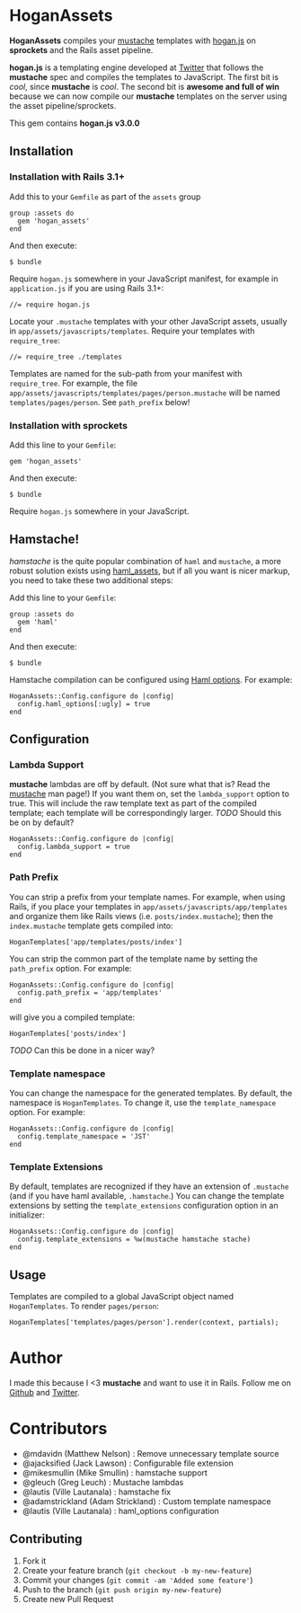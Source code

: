 # HoganAssets

**HoganAssets** compiles your [mustache](http://mustache.github.com/) templates with [hogan.js](http://twitter.github.com/hogan.js/) on **sprockets** and the Rails asset pipeline.

**hogan.js** is a templating engine developed at [Twitter](http://twitter.com) that follows the **mustache** spec and compiles the templates to JavaScript. The first bit is *cool*, since **mustache** is *cool*. The second bit is **awesome and full of win** because we can now compile our **mustache** templates on the server using the asset pipeline/sprockets.

This gem contains **hogan.js v3.0.0**

## Installation

### Installation with Rails 3.1+

Add this to your `Gemfile` as part of the `assets` group

    group :assets do
      gem 'hogan_assets'
    end

And then execute:

    $ bundle

Require `hogan.js` somewhere in your JavaScript manifest, for example in `application.js` if you are using Rails 3.1+:

    //= require hogan.js

Locate your `.mustache` templates with your other JavaScript assets, usually in `app/assets/javascripts/templates`.
Require your templates with `require_tree`:

    //= require_tree ./templates

Templates are named for the sub-path from your manifest with `require_tree`. For example, the file `app/assets/javascripts/templates/pages/person.mustache` will be named `templates/pages/person`. See `path_prefix` below!

### Installation with sprockets

Add this line to your `Gemfile`:

    gem 'hogan_assets'

And then execute:

    $ bundle

Require `hogan.js` somewhere in your JavaScript.

## Hamstache!

_hamstache_ is the quite popular combination of `haml` and `mustache`, a more robust solution exists using [haml_assets](https://github.com/infbio/haml_assets), but if all you want is nicer markup, you need to take these two additional steps:

Add this line to your `Gemfile`:

    group :assets do
      gem 'haml'
    end

And then execute:

    $ bundle

Hamstache compilation can be configured using [Haml options](http://haml.info/docs/yardoc/Haml/Options.html). For example:

    HoganAssets::Config.configure do |config|
      config.haml_options[:ugly] = true
    end

## Configuration

### Lambda Support

**mustache** lambdas are off by default. (Not sure what that is? Read the [mustache](http://mustache.github.com/mustache.5.html) man page!) If you want them on, set the `lambda_support` option to true. This will include the raw template text as part of the compiled template; each template will be correspondingly larger. *TODO* Should this be on by default?

    HoganAssets::Config.configure do |config|
      config.lambda_support = true
    end

### Path Prefix

You can strip a prefix from your template names. For example, when using Rails, if you place your templates in `app/assets/javascripts/app/templates` and organize them like Rails views (i.e. `posts/index.mustache`); then the `index.mustache` template gets compiled into:

    HoganTemplates['app/templates/posts/index']

You can strip the common part of the template name by setting the `path_prefix` option.  For example:

    HoganAssets::Config.configure do |config|
      config.path_prefix = 'app/templates'
    end

will give you a compiled template:

    HoganTemplates['posts/index']

*TODO* Can this be done in a nicer way?

### Template namespace

You can change the namespace for the generated templates. By default, the
namespace is `HoganTemplates`. To change it, use the `template_namespace`
option. For example:

    HoganAssets::Config.configure do |config|
      config.template_namespace = 'JST'
    end

### Template Extensions

By default, templates are recognized if they have an extension of `.mustache` (and if you have haml available, `.hamstache`.) You can change the template extensions by setting the `template_extensions` configuration option in an initializer:

    HoganAssets::Config.configure do |config|
      config.template_extensions = %w(mustache hamstache stache)
    end

## Usage

Templates are compiled to a global JavaScript object named `HoganTemplates`. To render `pages/person`:

    HoganTemplates['templates/pages/person'].render(context, partials);

# Author

I made this because I <3 **mustache** and want to use it in Rails. Follow me on [Github](https://github.com/leshill) and [Twitter](https://twitter.com/leshill).

# Contributors

* @mdavidn        (Matthew Nelson)  : Remove unnecessary template source
* @ajacksified    (Jack Lawson)     : Configurable file extension
* @mikesmullin    (Mike Smullin)    : hamstache support
* @gleuch         (Greg Leuch)      : Mustache lambdas
* @lautis         (Ville Lautanala) : hamstache fix
* @adamstrickland (Adam Strickland) : Custom template namespace
* @lautis         (Ville Lautanala) : haml_options configuration

## Contributing

1. Fork it
2. Create your feature branch (`git checkout -b my-new-feature`)
3. Commit your changes (`git commit -am 'Added some feature'`)
4. Push to the branch (`git push origin my-new-feature`)
5. Create new Pull Request
